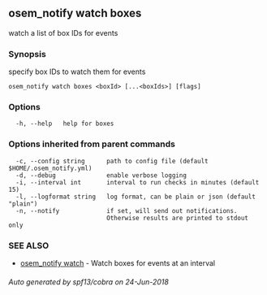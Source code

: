 ## osem_notify watch boxes

watch a list of box IDs for events

### Synopsis

specify box IDs to watch them for events

```
osem_notify watch boxes <boxId> [...<boxIds>] [flags]
```

### Options

```
  -h, --help   help for boxes
```

### Options inherited from parent commands

```
  -c, --config string      path to config file (default $HOME/.osem_notify.yml)
  -d, --debug              enable verbose logging
  -i, --interval int       interval to run checks in minutes (default 15)
  -l, --logformat string   log format, can be plain or json (default "plain")
  -n, --notify             if set, will send out notifications.
                           Otherwise results are printed to stdout only
```

### SEE ALSO

* [osem_notify watch](osem_notify_watch.md)	 - Watch boxes for events at an interval

###### Auto generated by spf13/cobra on 24-Jun-2018
